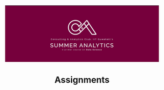 <p align="center">
    <img src="/images/first.JPG" alt="Master">
</p>
<h1 align="center">Assignments</h1>
